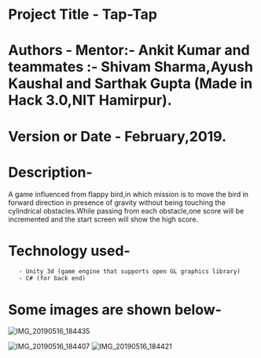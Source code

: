    # Project Title - Tap-Tap
# Authors - Mentor:- Ankit Kumar and teammates :- Shivam Sharma,Ayush Kaushal and Sarthak Gupta (Made in Hack 3.0,NIT Hamirpur).
# Version or Date - February,2019.
# Description-
A game influenced from flappy bird,in which mission is to move the bird in forward direction in presence of gravity without being touching the cylindrical obstacles.While passing from each obstacle,one score will be incremented and the start screen will show the high score.
# Technology used-
       - Unity 3d (game engine that supports open GL graphics library)
       - C# (for back end)    
# Some images are shown below-
![IMG_20190516_184435](https://user-images.githubusercontent.com/45414198/57857334-80f52180-780c-11e9-8476-9dd830faa536.jpg)

![IMG_20190516_184407](https://user-images.githubusercontent.com/45414198/57857347-8bafb680-780c-11e9-8fda-ef04b2f7c0bf.jpg)
![IMG_20190516_184421](https://user-images.githubusercontent.com/45414198/57857348-8c484d00-780c-11e9-927f-de6a3318a7f4.jpg)
